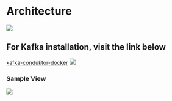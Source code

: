 # Architecture
![](https://github.com/Recard1on/Kafka-Stream-Visualization-Project/blob/main/EventStreams.jpg)


## For Kafka installation, visit the link below
[kafka-conduktor-docker](https://github.com/conduktor/kafka-stack-docker-compose)
![](https://github.com/Recard1on/Kafka-Stream-Visualization-Project/blob/main/docker-kafka-localhost-view.png)

### Sample View
![](https://github.com/Recard1on/Kafka-Stream-Visualization-Project/blob/main/Figure%201%202023-10-10%2018-02-34.gif)

